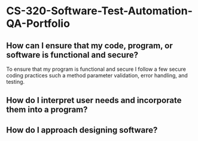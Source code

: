 # CS-320-Software-Test-Automation-QA-Portfolio

## How can I ensure that my code, program, or software is functional and secure?
To ensure that my program is functional and secure I follow a few secure coding practices such a method parameter validation, error handling, and testing. 


## How do I interpret user needs and incorporate them into a program?

## How do I approach designing software?
